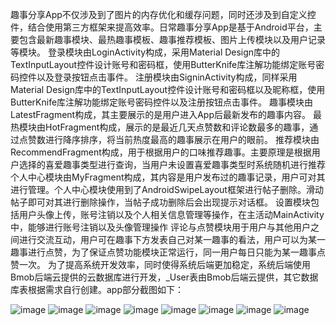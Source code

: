 趣事分享App不仅涉及到了图片的内存优化和缓存问题，同时还涉及到自定义控件，结合使用第三方框架来提高效率。日常趣事分享App是基于Android平台，主要包含最新趣事模块、最热趣事模板、趣事推荐模板、图片上传模块以及用户记录等模块。
登录模块由LoginActivity构成，采用Material Design库中的TextInputLayout控件设计账号和密码框，使用ButterKnife库注解功能绑定账号密码控件以及登录按钮点击事件。
注册模块由SigninActivity构成，同样采用Material Design库中的TextInputLayout控件设计账号和密码框以及昵称框，使用ButterKnife库注解功能绑定账号密码控件以及注册按钮点击事件。
趣事模块由LatestFragment构成，其主要展示的是用户进入App后最新发布的趣事内容。
最热模块由HotFragment构成，展示的是最近几天点赞数和评论数最多的趣事，通过点赞数进行降序排序，将当前热度最高的趣事展示在用户的眼前。
推荐模块由RecommendFragment构成，用于根据用户的口味推荐趣事。主要原理是根据用户选择的喜爱趣事类型进行查询，当用户未设置喜爱趣事类型时系统随机进行推荐
个人中心模块由MyFragment构成，其内容是用户发布过的趣事记录，用户可对其进行管理。个人中心模块使用到了AndroidSwipeLayout框架进行帖子删除。滑动帖子即可对其进行删除操作，当帖子成功删除后会出现提示对话框。
设置模块包括用户头像上传，账号注销以及个人相关信息管理等操作，在主活动MainActivity中，能够进行账号注销以及头像管理操作
评论与点赞模块用于用户与其他用户之间进行交流互动，用户可在趣事下方发表自己对某一趣事的看法，用户可以为某一趣事进行点赞，为了保证点赞功能模块正常运行，同一用户每日只能为某一趣事点赞一次。
为了提高系统开发效率，同时使得系统后端更加稳定，系统后端使用Bmob后端云提供的云数据库进行开发，_User表由Bmob后端云提供，其它数据库表根据需求自行创建。app部分截图如下：



![image](https://github.com/Yinta/QuXiang/blob/master/screenshot/%E6%8E%A8%E8%8D%90%E6%A8%A1%E5%9D%971.png)
![image](https://github.com/Yinta/QuXiang/blob/master/screenshot/%E6%8E%A8%E8%8D%90%E6%A8%A1%E5%9D%972.png)
![image](https://github.com/Yinta/QuXiang/blob/master/screenshot/%E6%9C%80%E6%96%B0%E6%A8%A1%E5%9D%971.png)
![image](https://github.com/Yinta/QuXiang/blob/master/screenshot/%E6%9C%80%E6%96%B0%E6%A8%A1%E5%9D%972.png)
![image](https://github.com/Yinta/QuXiang/blob/master/screenshot/%E6%9C%80%E7%83%AD%E6%A8%A1%E5%9D%971.png)
![image](https://github.com/Yinta/QuXiang/blob/master/screenshot/%E8%AE%BE%E7%BD%AE%E6%A8%A1%E5%9D%972.png)
![image](https://github.com/Yinta/QuXiang/blob/master/screenshot/%E8%AF%84%E8%AE%BA%E7%82%B9%E8%B5%9E%E6%A8%A1%E5%9D%972.png)
![image](https://github.com/Yinta/QuXiang/blob/master/screenshot/%E4%B8%AA%E4%BA%BA%E4%B8%AD%E5%BF%83%E6%A8%A1%E5%9D%97.png)
